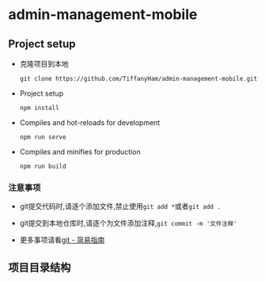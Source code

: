 # admin-management-mobile

## Project setup

- 克隆项目到本地

    ```git
    git clone https://github.com/TiffanyHam/admin-management-mobile.git
    ```

- Project setup

    ```node
    npm install
    ```

- Compiles and hot-reloads for development

    ```node
    npm run serve
    ```
- Compiles and minifies for production

    ```node
    npm run build
    ```    
### 注意事项

- git提交代码时,请逐个添加文件,禁止使用`git add *`或者`git add .`

- git提交到本地仓库时,请逐个为文件添加注释,`git commit -m '文件注释'`

- 更多事项请看[git - 简易指南](https://www.bootcss.com/p/git-guide/)

## 项目目录结构

